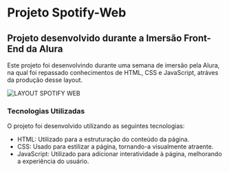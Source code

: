 # Projeto Spotify-Web

## Projeto desenvolvido durante a Imersão Front-End da Alura

Este projeto foi desenvolvindo durante uma semana de imersão pela Alura, na qual foi repassado conhecimentos de HTML, CSS e JavaScript, atráves da produção desse layout.

![LAYOUT SPOTIFY WEB](https://github.com/dinarteefilho/spotify-web/assets/146675089/b89e62f9-ee53-4676-b4e5-5ce9cfa888c2)

### Tecnologias Utilizadas

O projeto foi desenvolvido utilizando as seguintes tecnologias:

- HTML: Utilizado para a estruturação do conteúdo da página.
- CSS: Usado para estilizar a página, tornando-a visualmente atraente.
- JavaScript: Utilizado para adicionar interatividade à página, melhorando a experiência do usuário.
